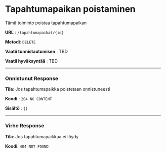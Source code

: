 # Tapahtumapaikan poistaminen
Tämä toiminto poistaa tapahtumapaikan

**URL** : `/tapahtumapaikat/{id}`

**Metodi**: `DELETE`

**Vaatii tunnistautumisen** : TBD

**Vaatii hyväksyntää** : TBD

---

### Onnistunut Response

**Tila**: Jos tapahtumapaikka poistetaan onnistuneesti

**Koodi** : `204 NO CONTENT`

**Sisältö** : `{}`

---

### Virhe Response

**Tila**: Jos tapahtumapaikkaa ei löydy

**Koodi**: `404 NOT FOUND`
